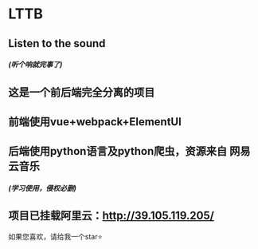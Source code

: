 # LTTB

## Listen to the sound

##### (听个响就完事了)

## 这是一个前后端完全分离的项目

## 前端使用vue+webpack+ElementUI

## 后端使用python语言及python爬虫，资源来自 网易云音乐

##### (学习使用，侵权必删)

## 项目已挂载阿里云：http://39.105.119.205/

如果您喜欢，请给我一个star⭐